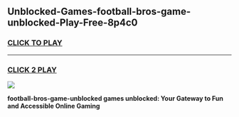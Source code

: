 
## Unblocked-Games-football-bros-game-unblocked-Play-Free-8p4c0
<h3>
<a href="https://premium76.site?title=football-bros-game-unblocked&ref=19M">CLICK TO PLAY</a></h3>
<hr>

<h3>
<a href="https://premium76.site?title=football-bros-game-unblocked&ref=19M">CLICK 2 PLAY</a>
  
</h3>

<a href="https://premium76.site?title=football-bros-game-unblocked&ref=19M"><img src="https://clearcache.store/games.png"></a>


**football-bros-game-unblocked games unblocked: Your Gateway to Fun and Accessible Online Gaming**
